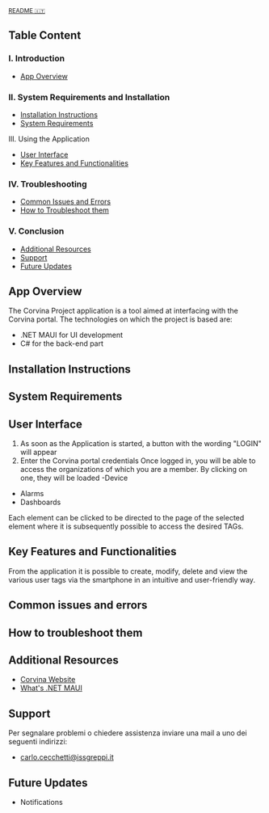 <sub> [README 🇮🇹](README.it.md) </sub>

## Table Content
### I. Introduction
-  <a  href="#ao"> App Overview </a>

### II. System Requirements and Installation
-  <a  href="#ii"> Installation Instructions </a>
-  <a  href="#sr"> System Requirements </a>

III. Using the Application
-  <a  href="#ui"> User Interface</a>
-  <a  href="#kfaf"> Key Features and Functionalities </a>

### IV. Troubleshooting 
-  <a  href="#cie"> Common Issues and Errors </a>
-  <a  href="#httt"> How to Troubleshoot them </a>

### V. Conclusion
-  <a  href="#ar"> Additional Resources </a>
-  <a  href="#s"> Support </a>
-  <a  href="#fu"> Future Updates </a>

## App Overview <a name="ao"></a>
The Corvina Project application is a tool aimed at interfacing with the Corvina portal.
The technologies on which the project is based are:
* .NET MAUI for UI development
* C# for the back-end part

## Installation Instructions <a name="ii"></a>

## System Requirements <a name="sr"></a>

## User Interface <a name="ui"></a>
1. As soon as the Application is started, a button with the wording "LOGIN" will appear
2. Enter the Corvina portal credentials
Once logged in, you will be able to access the organizations of which you are a member.
By clicking on one, they will be loaded
-Device
- Alarms
- Dashboards

Each element can be clicked to be directed to the page of the selected element where it is subsequently possible to access the desired TAGs.

## Key Features and Functionalities <a name="kfaf"></a>
From the application it is possible to create, modify, delete and view the various user tags via the smartphone in an intuitive and user-friendly way.

## Common issues and errors <a name="cie"></a>

## How to troubleshoot them <a name="httt"></a>

## Additional Resources <a name="ar"></a>
- [Corvina Website](https://app.corvina.io/)
- [What's .NET MAUI](https://learn.microsoft.com/en-us/dotnet/maui/what-is-maui)

## Support <a name="s"></a>
Per segnalare problemi o chiedere assistenza inviare una mail a uno dei seguenti indirizzi:
- carlo.cecchetti@issgreppi.it

## Future Updates <a name="fu"></a>
- Notifications